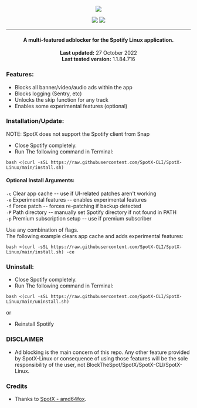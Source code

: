   <p align="center">
  <a href="https://github.com/SpotX-CLI/SpotX-Linux"><img src="https://raw.githubusercontent.com/SpotX-CLI/SpotX-commons/main/.github/Pic/Logo/logo-linux.png" />
</p>

<p align="center">        
      <a href="https://t.me/spotify_windows_mod"><img src="https://raw.githubusercontent.com/SpotX-CLI/SpotX-commons/main/.github/Pic/Shields/tg.svg"></a>
      <a href="https://discord.gg/p43cusgUPm"><img src="https://discord.com/api/guilds/807273906872123412/widget.png"></a>
      </p>

***

<center>
    <h4 align="center">A multi-featured adblocker for the Spotify Linux application.</h4>
    <p align="center">
        <strong>Last updated:</strong> 27 October 2022<br>
        <strong>Last tested version:</strong> 1.1.84.716
    </p> 
</center>

### Features:

- Blocks all banner/video/audio ads within the app
- Blocks logging (Sentry, etc)
- Unlocks the skip function for any track
- Enables some experimental features (optional)

### Installation/Update:

NOTE: SpotX does not support the Spotify client from Snap 
- Close Spotify completely.
- Run The following command in Terminal:

```
bash <(curl -sSL https://raw.githubusercontent.com/SpotX-CLI/SpotX-Linux/main/install.sh)
```

#### Optional Install Arguments:
`-c`  Clear app cache -- use if UI-related patches aren't working  
`-e`  Experimental features -- enables experimental features  
`-f`  Force patch -- forces re-patching if backup detected  
`-P`  Path directory -- manually set Spotify directory if not found in PATH  
`-p`  Premium subscription setup -- use if premium subscriber  

Use any combination of flags.  
The following example clears app cache and adds experimental features:
    
```
bash <(curl -sSL https://raw.githubusercontent.com/SpotX-CLI/SpotX-Linux/main/install.sh) -ce
```


### Uninstall:

- Close Spotify completely.
- Run The following command in Terminal:

```
bash <(curl -sSL https://raw.githubusercontent.com/SpotX-CLI/SpotX-Linux/main/uninstall.sh)
```

or

- Reinstall Spotify

### DISCLAIMER

- Ad blocking is the main concern of this repo. Any other feature provided by SpotX-Linux or consequence of using those features will be the sole responsibility of the user, not BlockTheSpot/SpotX/SpotX-CLI/SpotX-Linux.

### Credits

- Thanks to [SpotX - amd64fox](https://github.com/amd64fox/spotx).

